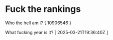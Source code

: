 # Fuck the rankings

Who the hell am I?
{ 10906546 }

What fucking year is it?
[ 2025-03-21T19:36:40Z ]
